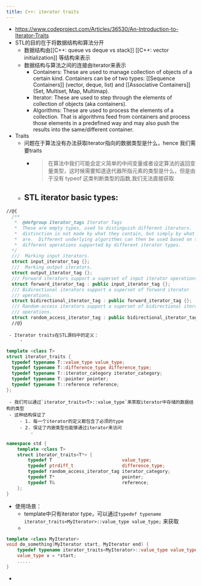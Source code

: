 ```yaml
---
title: C++: iterator traits
---
```

- https://www.codeproject.com/Articles/36530/An-Introduction-to-Iterator-Traits
- STL的目的在于将数据结构和算法分开
	 - 数据结构由[[C++: queue vs deque vs stack]] [[C++: vector initialization]] 等结构来表示
	 - 数据结构与算法之间的连接由iterator来表示
		 - Containers: These are used to manage collection of objects of a certain kind. Containers can be of two types: [[Sequence Containers]] (vector, deque, list) and [[Associative Containers]] (Set, Multiset, Map, Multimap).
		 - Iterator: These are used to step through the elements of collection of objects (aka containers).
		 - Algorithms: These are used to process the elements of a collection. That is algorithms feed from containers and process those elements in a predefined way and may also push the results into the same/different container.
- Traits
	 - 问题在于算法没有办法获取iterator指向的数据类型是什么，hence 我们需要traits
		 - > 在算法中我们可能会定义简单的中间变量或者设定算法的返回变量类型，这时候需要知道迭代器所指元素的类型是什么，但是由于没有 typeof 这类判断类型的函数,我们无法直接获取
	 - STL iterator basic types:
		 - 
```c++
//@{
  /**
   *  @defgroup iterator_tags Iterator Tags
   *  These are empty types, used to distinguish different iterators.  The
   *  distinction is not made by what they contain, but simply by what they
   *  are.  Different underlying algorithms can then be used based on the
   *  different operations supported by different iterator types.
  */
  ///  Marking input iterators.
  struct input_iterator_tag {};
  ///  Marking output iterators.
  struct output_iterator_tag {};
  /// Forward iterators support a superset of input iterator operations.
  struct forward_iterator_tag : public input_iterator_tag {};
  /// Bidirectional iterators support a superset of forward iterator
  /// operations.
  struct bidirectional_iterator_tag : public forward_iterator_tag {};
  /// Random-access iterators support a superset of bidirectional iterator
  /// operations.
  struct random_access_iterator_tag : public bidirectional_iterator_tag {};
  //@} 
```
	 - Iterator traits在STL源码中的定义：
		 - 
```c++
template <class T>
struct iterator_traits {
  typedef typename T::value_type value_type;
  typedef typename T::difference_type difference_type;
  typedef typename T::iterator_category iterator_category;
  typedef typename T::pointer pointer;
  typedef typename T::reference reference;
};
```
	 - 我们可以通过`iterator_traits<T>::value_type`来萃取iterator中存储的数据结构的类型
	 - 这种结构保证了
		 - 1. 每一个iterator的定义都包含了必须的type
		 - 2. 保证了内嵌类型也能够通过iterator来访问
			 - 
```c++
namespace std {
    template <class T>
    struct iterator_traits<T*> {
        typedef T                          value_type;
        typedef ptrdiff_t                  difference_type;
        typedef random_access_iterator_tag iterator_category;
        typedef T*                         pointer;
        typedef T&                         reference;
    };
}
```
- 使用场景：
	 - template中只有iterator type，可以通过`typedef typename iterator_traits<MyIterator>::value_type value_type;` 来获取
	 - 
```c++
template <class MyIterator>
void do_something(MyIterator start, MyIterator end) {
    typedef typename iterator_traits<MyIterator>::value_type value_type; 
    value_type v = *start;
    .....
}
```
-